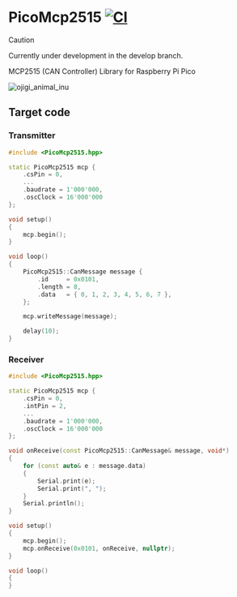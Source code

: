 # PicoMcp2515 [![CI](https://github.com/CaseyNelson314/PicoMcp2515/actions/workflows/CI.yml/badge.svg)](https://github.com/CaseyNelson314/PicoMcp2515/actions/workflows/CI.yml)

> [!CAUTION]
> Currently under development in the develop branch.

MCP2515 (CAN Controller) Library for Raspberry Pi Pico

![ojigi_animal_inu](https://github.com/CaseyNelson314/PicoMCP2515/assets/91818705/99f06205-bf15-4401-8a79-5c7d85ddc217)

## Target code

### Transmitter

```cpp
#include <PicoMcp2515.hpp>

static PicoMcp2515 mcp {
    .csPin = 0,
    ...
    .baudrate = 1'000'000,
    .oscClock = 16'000'000
};

void setup()
{
    mcp.begin();
}

void loop()
{
    PicoMcp2515::CanMessage message {
        .id     = 0x0101,
        .length = 8,
        .data   = { 0, 1, 2, 3, 4, 5, 6, 7 },
    };

    mcp.writeMessage(message);

    delay(10);
}
```

### Receiver


```cpp
#include <PicoMcp2515.hpp>

static PicoMcp2515 mcp {
    .csPin = 0,
    .intPin = 2,
    ...
    .baudrate = 1'000'000,
    .oscClock = 16'000'000
};

void onReceive(const PicoMcp2515::CanMessage& message, void*)
{
    for (const auto& e : message.data)
    {
        Serial.print(e);
        Serial.print(", ");
    }
    Serial.println();
}

void setup()
{
    mcp.begin();
    mcp.onReceive(0x0101, onReceive, nullptr);
}

void loop()
{
}
```
